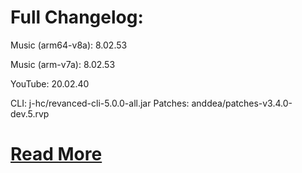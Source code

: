 # **Full Changelog**: 



Music (arm64-v8a): 8.02.53

Music (arm-v7a): 8.02.53

YouTube: 20.02.40



CLI: j-hc/revanced-cli-5.0.0-all.jar
Patches: anddea/patches-v3.4.0-dev.5.rvp

# [Read More](https://github.com/DhannyNara/revanced-extended-magisk-module/releases)
